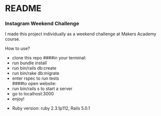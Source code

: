 # README

### Instagram Weekend Challenge
I made this project individually as a weekend challenge at Makers Academy course.  

How to use?  

- clone this repo
####in your terminal:  
- run bundle install
- run bin/rails db:create  
- run bin/rake db:migrate  
- enter rspec to run tests  
####to open website:
- run bin/rails s to start a server  
- go to localhost:3000  
- enjoy!

* Ruby version: ruby 2.3.1p112, Rails 5.0.1
